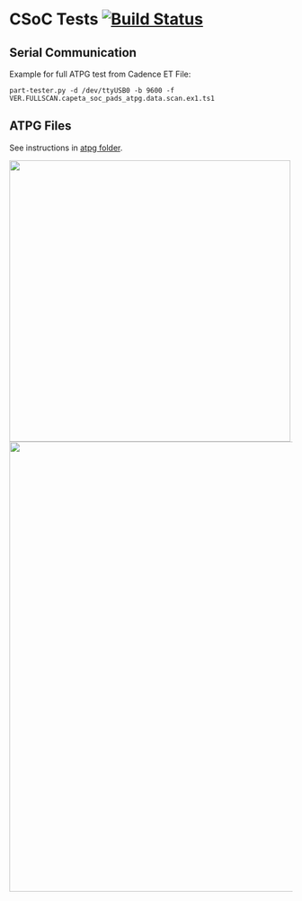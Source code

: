 
# CSoC Tests [![Build Status](https://travis-ci.org/leoheck/csoc-test.svg?branch=master)](https://travis-ci.org/leoheck/csoc-test)

## Serial Communication

Example for full ATPG test from Cadence ET File:

``
part-tester.py -d /dev/ttyUSB0 -b 9600 -f VER.FULLSCAN.capeta_soc_pads_atpg.data.scan.ex1.ts1
``

## ATPG Files

See instructions in [atpg folder](./atpg/).



<!-- ## State Machine -->
<!-- ## Setup -->

<!-- USING for SVG images: https://rawgit.com/ -->
<!-- ![Alt text](https://rawgit.com/leoheck/nexys2-samples/master/samples/verilog/csoc_test/blocks.svg) -->
<img src="https://rawgit.com/leoheck/csoc-test/master/blocks.svg" width="500px">

<!-- ![Alt text](https://rawgit.com/leoheck/nexys2-samples/master/samples/verilog/csoc_test/setup.svg) -->
<img src="https://rawgit.com/leoheck/csoc-test/master/setup.svg" width="800px">
